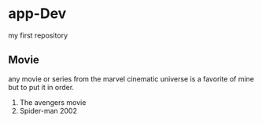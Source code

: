# app-Dev
my first repository
## Movie
any movie or series from the marvel cinematic universe is a favorite of mine but to put it in order.
1. The avengers movie
2. Spider-man 2002
